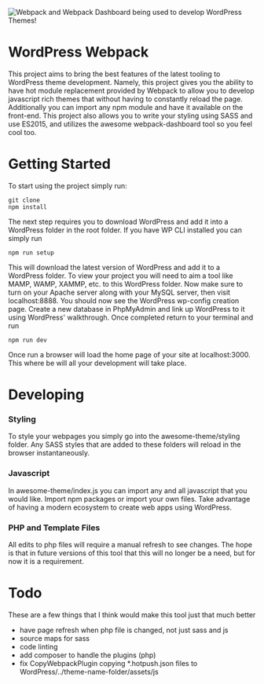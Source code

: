![Webpack and Webpack Dashboard being used to develop WordPress Themes!](https://cloud.githubusercontent.com/assets/7104357/19415177/947d09fa-932d-11e6-8614-d1efe38333fc.png)
# WordPress Webpack
This project aims to bring the best features of the latest tooling to WordPress theme development. Namely, this project gives you the ability to have hot module replacement provided by Webpack to allow you to develop javascript rich themes that without having to constantly reload the page. Additionally you can import any npm module and have it available on the front-end. This project also allows you to write your styling using SASS and use ES2015, and utilizes the awesome webpack-dashboard tool so you feel cool too.

# Getting Started
To start using the project simply run:
```
git clone
npm install
```
The next step requires you to download WordPress and add it into a WordPress folder in the root folder. If you have WP CLI installed you can simply run
```
npm run setup
```
This will download the latest version of WordPress and add it to a WordPress folder. To view your project you will need to aim a tool like MAMP, WAMP, XAMMP, etc. to this WordPress folder. Now make sure to turn on your Apache server along with your MySQL server, then visit localhost:8888. You should now see the WordPress wp-config creation page. Create a new database in PhpMyAdmin and link up WordPress to it using WordPress' walkthrough. Once completed return to your terminal and run
```
npm run dev
```
Once run a browser will load the home page of your site at localhost:3000. This where be will all your development will take place.

# Developing
### Styling
To style your webpages you simply go into the awesome-theme/styling folder. Any SASS styles that are added to these folders will reload in the browser instantaneously.

### Javascript
In awesome-theme/index.js you can import any and all javascript that you would like. Import npm packages or import your own files. Take advantage of having a modern ecosystem to create web apps using WordPress.

### PHP and Template Files
All edits to php files will require a manual refresh to see changes. The hope is that in future versions of this tool that this will no longer be a need, but for now it is a requirement.

# Todo
These are a few things that I think would make this tool just that much better
- have page refresh when php file is changed, not just sass and js
- source maps for sass
- code linting
- add composer to handle the plugins (php)
- fix CopyWebpackPlugin copying \*.hotpush.json files to WordPress/../theme-name-folder/assets/js
